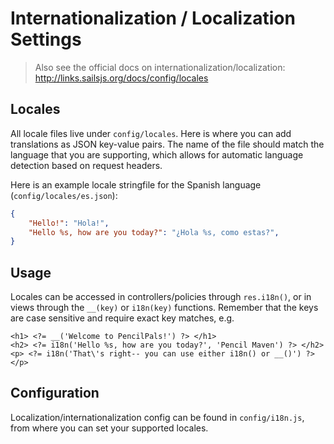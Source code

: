 # Internationalization / Localization Settings

> Also see the official docs on internationalization/localization:
> http://links.sailsjs.org/docs/config/locales

## Locales
All locale files live under `config/locales`. Here is where you can add translations
as JSON key-value pairs. The name of the file should match the language that you are supporting, which allows for automatic language detection based on request headers.

Here is an example locale stringfile for the Spanish language (`config/locales/es.json`):
```json
{
    "Hello!": "Hola!",
    "Hello %s, how are you today?": "¿Hola %s, como estas?",
}
```
## Usage
Locales can be accessed in controllers/policies through `res.i18n()`, or in views through the `__(key)` or `i18n(key)` functions.
Remember that the keys are case sensitive and require exact key matches, e.g.

```ejs
<h1> <?= __('Welcome to PencilPals!') ?> </h1>
<h2> <?= i18n('Hello %s, how are you today?', 'Pencil Maven') ?> </h2>
<p> <?= i18n('That\'s right-- you can use either i18n() or __()') ?> </p>
```

## Configuration
Localization/internationalization config can be found in `config/i18n.js`, from where you can set your supported locales.
